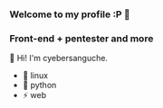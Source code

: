 ### Welcome to my profile :P 👋


### Front-end + pentester and more
👋 Hi! I'm cyebersanguche.


- 👯 linux
- 💬 python
- ⚡ web


